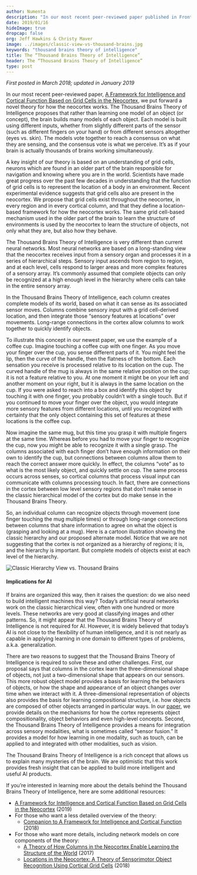 ```yaml
---
author: Numenta
description: "In our most recent peer-reviewed paper published in Frontiers in Neural Circuits, A Framework for Intelligence and Cortical Function Based on Grid Cells in the Neocortex, we put forward a novel theory for how the neocortex works. In this updated blog about the Thousand Brains Theory of Intelligence originally published in March 2018, Jeff Hawkins and Christy Maver describe the key insights of our theory and how it compares to the classic view of the hierarchy, as well as its implications for AI."
date: 2019/01/16   
hideImage: true
dropcap: false
org: Jeff Hawkins & Christy Maver
image: ../images/classic-view-vs-thousand-brains.jpg
keywords: "thousand brains theory of intelligence"
title: The “Thousand Brains Theory of Intelligence”
header: The “Thousand Brains Theory of Intelligence”
type: post
---
```


*First posted in March 2018; updated in January 2019*

In our most recent peer-reviewed paper, [A Framework for Intelligence and Cortical Function Based on Grid Cells in the Neocortex](/neuroscience-research/research-publications/papers/a-framework-for-intelligence-and-cortical-function-based-on-grid-cells-in-the-neocortex/), we put forward a novel theory for how the neocortex works. The Thousand Brains Theory of Intelligence proposes that rather than learning one model of an object (or concept), the brain builds many models of each object. Each model is built using different inputs, whether from slightly different parts of the sensor (such as different fingers on your hand) or from different sensors altogether (eyes vs. skin). The models vote together to reach a consensus on what they are sensing, and the consensus vote is what we perceive. It’s as if your brain is actually thousands of brains working simultaneously.

A key insight of our theory is based on an understanding of grid cells, neurons which are found in an older part of the brain responsible for navigation and knowing where you are in the world. Scientists have made great progress over the past few decades in understanding that the function of grid cells is to represent the location of a body in an environment. Recent experimental evidence suggests that grid cells also are present in the neocortex. We propose that grid cells exist throughout the neocortex, in every region and in every cortical column, and that they define a location-based framework for how the neocortex works. The same grid cell-based mechanism used in the older part of the brain to learn the structure of environments is used by the neocortex to learn the structure of objects, not only what they are, but also how they behave.

The Thousand Brains Theory of Intelligence is very different than current neural networks. Most neural networks are based on a long-standing view that the neocortex receives input from a sensory organ and processes it in a series of hierarchical steps. Sensory input ascends from region to region, and at each level, cells respond to larger areas and more complex features of a sensory array. It’s commonly assumed that complete objects can only be recognized at a high enough level in the hierarchy where cells can take in the entire sensory array.

In the Thousand Brains Theory of Intelligence, each column creates complete models of its world, based on what it can sense as its associated sensor moves. Columns combine sensory input with a grid cell-derived location, and then integrate those “sensory features at locations” over movements. Long-range connections in the cortex allow columns to work together to quickly identify objects.

To illustrate this concept in our newest paper, we use the example of a coffee cup. Imagine touching a coffee cup with one finger. As you move your finger over the cup, you sense different parts of it. You might feel the lip, then the curve of the handle, then the flatness of the bottom. Each sensation you receive is processed relative to its location on the cup. The curved handle of the mug is always in the same relative position on the cup; it is not a feature relative to you. At one moment it might be on your left and another moment on your right, but it is always in the same location on the cup. If you were asked to reach into a box and identify this object by touching it with one finger, you probably couldn’t with a single touch. But if you continued to move your finger over the object, you would integrate more sensory features from different locations, until you recognized with certainty that the only object containing this set of features at these locations is the coffee cup.

Now imagine the same mug, but this time you grasp it with multiple fingers at the same time. Whereas before you had to move your finger to recognize the cup, now you might be able to recognize it with a single grasp. The columns associated with each finger don’t have enough information on their own to identify the cup, but connections between columns allow them to reach the correct answer more quickly. In effect, the columns “vote” as to what is the most likely object, and quickly settle on cup. The same process occurs across senses, so cortical columns that process visual input can communicate with columns processing touch. In fact, there are connections in the cortex between low level sensory regions that don’t make sense in the classic hierarchical model of the cortex but do make sense in the Thousand Brains Theory.

So, an individual column can recognize objects through movement (one finger touching the mug multiple times) or through long-range connections between columns that share information to agree on what the object is (grasping and looking at a mug). Here is a cartoon illustration showing the classic hierarchy and our proposed alternate model. Notice that we are not suggesting that the cortex is not organized as a hierarchy of regions; it is, and the hierarchy is important. But complete models of objects exist at each level of the hierarchy.

![Classic Hierarchy View vs. Thousand Brains](../images/classic-view-vs-thousand-brains.jpg)

#### Implications for AI

If brains are organized this way, then it raises the question: do we also need to build intelligent machines this way? Today’s artificial neural networks work on the classic hierarchical view, often with one hundred or more levels. These networks are very good at classifying images and other patterns. So, it might appear that the Thousand Brains Theory of Intelligence is not required for AI. However, it is widely believed that today’s AI is not close to the flexibility of human intelligence, and it is not nearly as capable in applying learning in one domain to different types of problems, a.k.a. generalization.

There are two reasons to suggest that the Thousand Brains Theory of Intelligence is required to solve these and other challenges. First, our proposal says that columns in the cortex learn the three-dimensional shape of objects, not just a two-dimensional shape that appears on our sensors. This more robust object model provides a basis for learning the behaviors of objects, or how the shape and appearance of an object changes over time when we interact with it. A three-dimensional representation of objects also provides the basis for learning compositional structure, i.e. how objects are composed of other objects arranged in particular ways. In our [paper](/neuroscience-research/research-publications/papers/a-framework-for-intelligence-and-cortical-function-based-on-grid-cells-in-the-neocortex/), we provide details on the mechanisms for how the cortex represents object compositionality, object behaviors and even high-level concepts. Second, the Thousand Brains Theory of Intelligence provides a means for integration across sensory modalities, what is sometimes called “sensor fusion.” It provides a model for how learning in one modality, such as touch, can be applied to and integrated with other modalities, such as vision.

The Thousand Brains Theory of Intelligence is a rich concept that allows us to explain many mysteries of the brain. We are optimistic that this work provides fresh insight that can be applied to build more intelligent and useful AI products.

If you’re interested in learning more about the details behind the Thousand Brains Theory of Intelligence, here are some additional resources:
*	[A Framework for Intelligence and Cortical Function Based on Grid Cells in the Neocortex](/neuroscience-research/research-publications/papers/a-framework-for-intelligence-and-cortical-function-based-on-grid-cells-in-the-neocortex/) (2019)
*	For those who want a less detailed overview of the theory:
    *	[Companion to A Framework for Intelligence and Cortical Function](/neuroscience-research/research-publications/papers/thousand-brains-theory-of-intelligence-companion-paper/) (2018)
*	For those who want more details, including network models on core components of the theory:
    *	[A Theory of How Columns in the Neocortex Enable Learning the Structure of the World](/neuroscience-research/research-publications/papers/a-theory-of-how-columns-in-the-neocortex-enable-learning-the-structure-of-the-world/) (2017)
    *	[Locations in the Neocortex: A Theory of Sensorimotor Object Recognition Using Cortical Grid Cells](/neuroscience-research/research-publications/papers/locations-in-the-neocortex-a-theory-of-sensorimotor-object-recognition-using-cortical-grid-cells/) (2018)
